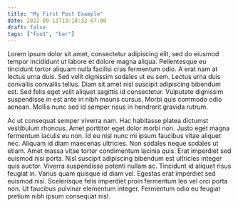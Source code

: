 ```yaml
---
title: "My First Post Example"
date: 2022-09-11T13:18:32-07:00
draft: false
tags: ["foo1", "bar"]
---
```


Lorem ipsum dolor sit amet, consectetur adipiscing elit, sed do eiusmod tempor
incididunt ut labore et dolore magna aliqua. Pellentesque eu tincidunt tortor
aliquam nulla facilisi cras fermentum odio. A erat nam at lectus urna duis.
Sed velit dignissim sodales ut eu sem. Lectus urna duis convallis convallis
tellus. Diam sit amet nisl suscipit adipiscing bibendum est. Sed felis eget
velit aliquet sagittis id consectetur. Vulputate dignissim suspendisse in est
ante in nibh mauris cursus. Morbi quis commodo odio aenean. Mollis nunc sed id
semper risus in hendrerit gravida rutrum.

<!--more-->

Ac ut consequat semper viverra nam. Hac habitasse platea dictumst vestibulum
rhoncus. Amet porttitor eget dolor morbi non. Justo eget magna fermentum
iaculis eu non. Id eu nisl nunc mi ipsum faucibus vitae aliquet nec. Aliquam
id diam maecenas ultricies. Non sodales neque sodales ut etiam. Amet massa
vitae tortor condimentum lacinia quis. Erat imperdiet sed euismod nisi porta.
Nisl suscipit adipiscing bibendum est ultricies integer quis auctor. Viverra
suspendisse potenti nullam ac. Tincidunt id aliquet risus feugiat in. Varius
quam quisque id diam vel. Egestas erat imperdiet sed euismod nisi. Scelerisque
felis imperdiet proin fermentum leo vel orci porta non. Ut faucibus pulvinar
elementum integer. Fermentum odio eu feugiat pretium nibh ipsum consequat nisl.
